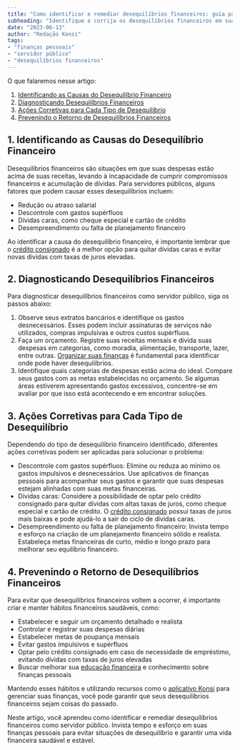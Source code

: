 ```yaml
---
title: "Como identificar e remediar desequilíbrios financeiros: guia passo a passo para servidores públicos"
subheading: "Identifique e corrija os desequilíbrios financeiros em sua vida com estas dicas práticas e eficientes."
date: "2023-06-13"
author: "Redação Konsi"
tags:
- "finanças pessoais"
- "servidor público"
- "desequilíbrios financeiros"
---
```


O que falaremos nesse artigo:

1. [Identificando as Causas do Desequilíbrio Financeiro](#1-identificando-as-causas-do-desequilíbrio-financeiro)
2. [Diagnosticando Desequilíbrios Financeiros](#2-diagnosticando-desequilíbrios-financeiros)
3. [Ações Corretivas para Cada Tipo de Desequilíbrio](#3-ações-corretivas-para-cada-tipo-de-desequilíbrio)
4. [Prevenindo o Retorno de Desequilíbrios Financeiros](#4-prevenindo-o-retorno-de-desequilíbrios-financeiros)

## 1. Identificando as Causas do Desequilíbrio Financeiro

Desequilíbrios financeiros são situações em que suas despesas estão acima de suas receitas, levando à incapacidade de cumprir compromissos financeiros e acumulação de dívidas. Para servidores públicos, alguns fatores que podem causar esses desequilíbrios incluem:

- Redução ou atraso salarial
- Descontrole com gastos supérfluos
- Dívidas caras, como cheque especial e cartão de crédito
- Desempreendimento ou falta de planejamento financeiro

Ao identificar a causa do desequilíbrio financeiro, é importante lembrar que o [crédito consignado](/5-motivos-para-escolher-o-credito-consignado-publico.md) é a melhor opção para quitar dívidas caras e evitar novas dívidas com taxas de juros elevadas.

## 2. Diagnosticando Desequilíbrios Financeiros

Para diagnosticar desequilíbrios financeiros como servidor público, siga os passos abaixo:

1. Observe seus extratos bancários e identifique os gastos desnecessários. Esses podem incluir assinaturas de serviços não utilizados, compras impulsivas e outros custos supérfluos.
2. Faça um orçamento. Registre suas receitas mensais e divida suas despesas em categorias, como moradia, alimentação, transporte, lazer, entre outras. [Organizar suas finanças](/5-passos-para-organizar-suas-financas-e-evitar-endividamento.md) é fundamental para identificar onde pode haver desequilíbrios.
3. Identifique quais categorias de despesas estão acima do ideal. Compare seus gastos com as metas estabelecidas no orçamento. Se algumas áreas estiverem apresentando gastos excessivos, concentre-se em avaliar por que isso está acontecendo e em encontrar soluções.

## 3. Ações Corretivas para Cada Tipo de Desequilíbrio

Dependendo do tipo de desequilíbrio financeiro identificado, diferentes ações corretivas podem ser aplicadas para solucionar o problema:

- Descontrole com gastos supérfluos: Elimine ou reduza ao mínimo os gastos impulsivos e desnecessários. Use aplicativos de finanças pessoais para acompanhar seus gastos e garantir que suas despesas estejam alinhadas com suas metas financeiras.
- Dívidas caras: Considere a possibilidade de optar pelo crédito consignado para quitar dívidas com altas taxas de juros, como cheque especial e cartão de crédito. O [crédito consignado](/5-motivos-para-escolher-o-credito-consignado-publico.md) possui taxas de juros mais baixas e pode ajudá-lo a sair do ciclo de dívidas caras.
- Desempreendimento ou falta de planejamento financeiro: Invista tempo e esforço na criação de um planejamento financeiro sólido e realista. Estabeleça metas financeiras de curto, médio e longo prazo para melhorar seu equilíbrio financeiro.

## 4. Prevenindo o Retorno de Desequilíbrios Financeiros

Para evitar que desequilíbrios financeiros voltem a ocorrer, é importante criar e manter hábitos financeiros saudáveis, como:

- Estabelecer e seguir um orçamento detalhado e realista
- Controlar e registrar suas despesas diárias
- Estabelecer metas de poupança mensais
- Evitar gastos impulsivos e supérfluos
- Optar pelo crédito consignado em caso de necessidade de empréstimo, evitando dívidas com taxas de juros elevadas
- Buscar melhorar sua [educação financeira](/a-importncia-da-educao-financeira-para-servidores-pblicos-e-como-implement-la-em-sua-vida.md) e conhecimento sobre finanças pessoais

Mantendo esses hábitos e utilizando recursos como o [aplicativo Konsi](https://www.konsi.com.br/app) para gerenciar suas finanças, você pode garantir que seus desequilíbrios financeiros sejam coisas do passado.

Neste artigo, você aprendeu como identificar e remediar desequilíbrios financeiros como servidor público. Invista tempo e esforço em suas finanças pessoais para evitar situações de desequilíbrio e garantir uma vida financeira saudável e estável.